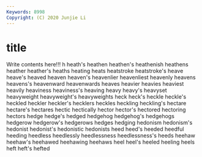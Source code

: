 ```yaml
---
Keywords: 8998
Copyright: (C) 2020 Junjie Li
---
```


# title

Write contents here!!!
h 
heath's 
heathen 
heathen's 
heathenish 
heathens 
heather 
heather's 
heaths
heating 
heats 
heatstroke 
heatstroke's 
heave 
heave's 
heaved 
heaven 
heaven's 
heavenlier
heavenliest 
heavenly 
heavens 
heavens's 
heavenward 
heavenwards 
heaves 
heavier 
heavies 
heaviest
heavily 
heaviness 
heaviness's 
heaving 
heavy 
heavy's 
heavyset 
heavyweight 
heavyweight's 
heavyweights
heck 
heck's 
heckle 
heckle's 
heckled 
heckler 
heckler's 
hecklers 
heckles 
heckling
heckling's 
hectare 
hectare's 
hectares 
hectic 
hectically 
hector 
hector's 
hectored 
hectoring
hectors 
hedge 
hedge's 
hedged 
hedgehog 
hedgehog's 
hedgehogs 
hedgerow 
hedgerow's 
hedgerows
hedges 
hedging 
hedonism 
hedonism's 
hedonist 
hedonist's 
hedonistic 
hedonists 
heed 
heed's
heeded 
heedful 
heeding 
heedless 
heedlessly 
heedlessness 
heedlessness's 
heeds 
heehaw 
heehaw's
heehawed 
heehawing 
heehaws 
heel 
heel's 
heeled 
heeling 
heels 
heft 
heft's
hefted 
